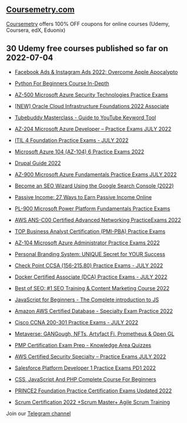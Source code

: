 ## [**Coursemetry.com**](https://coursemetry.com/)

[Coursemetry](https://coursemetry.com/) offers 100% OFF coupons for online courses (Udemy, Coursera, edX, Eduonix)

## **30 Udemy free courses published so far on 2022-07-04**

* [Facebook Ads & Instagram Ads 2022: Overcome Apple Apocalypto](https://coursemetry.com/facebook-ads-instagram-ads-2022-overcome-apple-apocalypto/)

* [Python For Beginners Course In-Depth](https://coursemetry.com/python-for-beginners-course-in-depth/)

* [AZ-500 Microsoft Azure Security Technologies Practice Exams](https://coursemetry.com/az-500-microsoft-azure-security-technologies-practice-exams/)

* [[NEW] Oracle Cloud Infrastructure Foundations 2022 Associate](https://coursemetry.com/new-oracle-cloud-infrastructure-foundations-2022-associate/)

* [Tubebuddy Masterclass - Guide to YouTube Keyword Tool](https://coursemetry.com/tubebuddy-masterclass-guide-to-youtube-keyword-tool/)

* [AZ-204 Microsoft Azure Developer – Practice Exams JULY 2022](https://coursemetry.com/az-204-microsoft-azure-developer-practice-exams-july-2022/)

* [ITIL 4 Foundation Practice Exams - JULY 2022](https://coursemetry.com/itil-4-foundation-practice-exams-july-2022/)

* [Microsoft Azure 104 (AZ-104) 6 Practice Exams 2022](https://coursemetry.com/microsoft-azure-104-az-104-6-practice-exams-2022/)

* [Drupal Guide 2022](https://coursemetry.com/drupal-guide-2022/)

* [AZ-900 Microsoft Azure Fundamentals Practice Exams JULY 2022](https://coursemetry.com/az-900-microsoft-azure-fundamentals-practice-exams-july-2022/)

* [Become an SEO Wizard Using the Google Search Console (2022)](https://coursemetry.com/become-an-seo-wizard-using-the-google-search-console-2022/)

* [Passive Income: 27 Ways to Earn Passive Income Online](https://coursemetry.com/passive-income-27-ways-to-earn-passive-income-online/)

* [PL-900 Microsoft Power Platform Fundamentals Practice Exams](https://coursemetry.com/pl-900-microsoft-power-platform-fundamentals-practice-exams/)

* [AWS ANS-C00 Certified Advanced Networking PracticeExams 2022](https://coursemetry.com/aws-ans-c00-certified-advanced-networking-practiceexams-2022/)

* [TOP Business Analyst Certification (PMI-PBA) Practice Exams](https://coursemetry.com/top-business-analyst-certification-pmi-pba-practice-exams/)

* [AZ-104 Microsoft Azure Administrator Practice Exams 2022](https://coursemetry.com/az-104-microsoft-azure-administrator-practice-exams-2022/)

* [Personal Branding System: UNIQUE Secret for YOUR Success](https://coursemetry.com/personal-branding-system-unique-secret-for-your-success/)

* [Check Point CCSA (156-215.80) Practice Exams - JULY 2022](https://coursemetry.com/check-point-ccsa-156-215-80-practice-exams-july-2022/)

* [Docker Certified Associate (DCA) Practice Exams - JULY 2022](https://coursemetry.com/docker-certified-associate-dca-practice-exams-july-2022/)

* [Best of SEO: #1 SEO Training & Content Marketing Course 2022](https://coursemetry.com/best-of-seo-1-seo-training-content-marketing-course-2022/)

* [JavaScript for Beginners - The Complete introduction to JS](https://coursemetry.com/javascript-for-beginners-the-complete-introduction-to-js/)

* [Amazon AWS Certified Database - Specialty Exam Practice 2022](https://coursemetry.com/amazon-aws-certified-database-specialty-exam-practice-2022/)

* [Cisco CCNA 200-301 Practice Exams - JULY 2022](https://coursemetry.com/cisco-ccna-200-301-practice-exams-july-2022/)

* [Metaverse: GANGough, NFTs, Artyfact Fi, Prometheus & Open GL](https://coursemetry.com/metaverse-gangough-nfts-artyfact-fi-prometheus-open-gl/)

* [PMP Certification Exam Prep - Knowledge Area Quizzes](https://coursemetry.com/pmp-certification-exam-prep-knowledge-area-quizzes/)

* [AWS Certified Security Specialty – Practice Exams JULY 2022](https://coursemetry.com/aws-certified-security-specialty-practice-exams-july-2022/)

* [Salesforce Platform Developer 1 Practice Exams PD1 2022](https://coursemetry.com/salesforce-platform-developer-1-practice-exams-pd1-2022/)

* [CSS, JavaScript And PHP Complete Course For Beginners](https://coursemetry.com/css-javascript-and-php-complete-course-for-beginners/)

* [PRINCE2 Foundation Practice Certification Exams Updated 2022](https://coursemetry.com/prince2-foundation-practice-certification-exams-updated-2022/)

* [Scrum Certification 2022 +Scrum Master+ Agile Scrum Training](https://coursemetry.com/scrum-certification-2022-scrum-master-agile-scrum-training/)


Join our [Telegram channel](https://t.me/coursemetry)